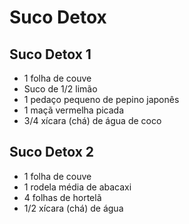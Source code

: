 # Suco Detox

## **Suco Detox 1**

- 1 folha de couve
- Suco de 1/2 limão
- 1 pedaço pequeno de pepino japonês
- 1 maçã vermelha picada
- 3/4 xícara (chá) de água de coco

## Suco Detox 2

- 1 folha de couve
- 1 rodela média de abacaxi 
- 4 folhas de hortelã
- 1/2 xícara (chá) de água

